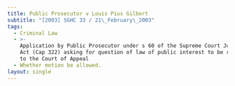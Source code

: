 ```yaml
---
title: Public Prosecutor v Louis Pius Gilbert
subtitle: "[2003] SGHC 33 / 21\_February\_2003"
tags:
  - Criminal Law
  - >-
    Application by Public Prosecutor under s 60 of the Supreme Court Judicature
    Act (Cap 322) asking for question of law of public interest to be referred
    to the Court of Appeal
  - Whether motion be allowed.
layout: single
---
```


